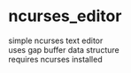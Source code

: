 # ncurses_editor
simple ncurses text editor<br>uses gap buffer data structure<br>requires ncurses installed<br>
